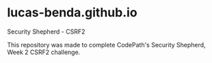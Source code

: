 # lucas-benda.github.io
Security Shepherd - CSRF2

This repository was made to complete CodePath's Security Shepherd, Week 2 CSRF2 challenge. 

